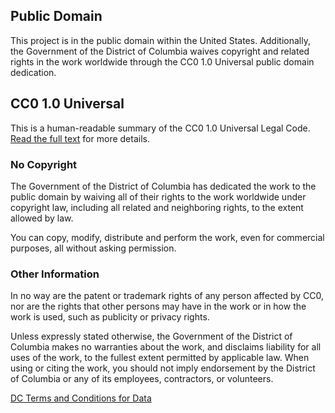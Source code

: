 
## Public Domain

This project is in the public domain within the United States.  Additionally, the Government of the District of Columbia waives copyright and related rights in the work worldwide through the CC0 1.0 Universal public domain dedication.

## CC0 1.0 Universal

This is a human-readable summary of the CC0 1.0 Universal Legal Code. [Read the full text](https://creativecommons.org/publicdomain/zero/1.0/legalcode) for more details.

### No Copyright

The Government of the District of Columbia has dedicated the work to the public domain by waiving all of their rights to the work worldwide under copyright law, including all related and neighboring rights, to the extent allowed by law.

You can copy, modify, distribute and perform the work, even for commercial purposes, all without asking permission.

### Other Information

In no way are the patent or trademark rights of any person affected by CC0, nor are the rights that other persons may have in the work or in how the work is used, such as publicity or privacy rights.

Unless expressly stated otherwise, the Government of the District of Columbia makes no warranties about the work, and disclaims liability for all uses of the work, to the fullest extent permitted by applicable law. When using or citing the work, you should not imply endorsement by the District of Columbia or any of its employees, contractors, or volunteers.

[DC Terms and Conditions for Data](https://dc.gov/page/terms-and-conditions-use-district-data)
